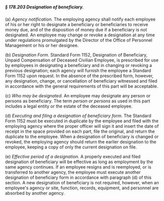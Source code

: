 ##### § 178.203 Designation of beneficiary. #####

(a) *Agency notification.* The employing agency shall notify each employee of his or her right to designate a beneficiary or beneficiaries to receive money due, and of the disposition of money due if a beneficiary is not designated. An employee may change or revoke a designation at any time under regulations promulgated by the Director of the Office of Personnel Management or his or her designee.

(b) *Designation Form.* Standard Form 1152, Designation of Beneficiary, Unpaid Compensation of Deceased Civilian Employee, is prescribed for use by employees in designating a beneficiary and in changing or revoking a previous designation; each agency will furnish the employee a Standard Form 1152 upon request. In the absence of the prescribed form, however, any designation, change, or cancellation of beneficiary witnessed and filed in accordance with the general requirements of this part will be acceptable.

(c) *Who may be designated.* An employee may designate any person or persons as beneficiary. The term *person or persons* as used in this part includes a legal entity or the estate of the deceased employee.

(d) *Executing and filing a designation of beneficiary form.* The Standard Form 1152 must be executed in duplicate by the employee and filed with the employing agency where the proper officer will sign it and insert the date of receipt in the space provided on each part, file the original, and return the duplicate to the employee. When a designation of beneficiary is changed or revoked, the employing agency should return the earlier designation to the employee, keeping a copy of only the current designation on file.

(e) *Effective period of a designation.* A properly executed and filed designation of beneficiary will be effective as long as employment by the same agency continues. If an employee resigns and is reemployed, or is transferred to another agency, the employee must execute another designation of beneficiary form in accordance with paragraph (d) of this section. A new designation of beneficiary is not required, however, when an employee's agency or site, function, records, equipment, and personnel are absorbed by another agency.